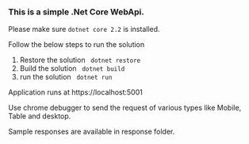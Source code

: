 ### This is a simple .Net Core WebApi.

Please make sure ```dotnet core 2.2``` is installed.

Follow the below steps to run the solution
1) Restore the solution
    ``` dotnet restore```
2) Build the solution
    ``` dotnet build``` 
3) run the solution
    ``` dotnet run```

Application runs at https://localhost:5001

Use chrome debugger to send the request of various types like Mobile, Table and desktop.

Sample responses are available in response folder.